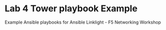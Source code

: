 # Lab 4 Tower playbook Example

Example Ansible playbooks for Ansible Linklight - F5 Networking Workshop
